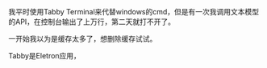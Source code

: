 我平时使用Tabby Terminal来代替windows的cmd，但是有一次我调用文本模型的API，在控制台输出了上万行，第二天就打不开了。

一开始我以为是缓存太多了，想删除缓存试试。

Tabby是Eletron应用，